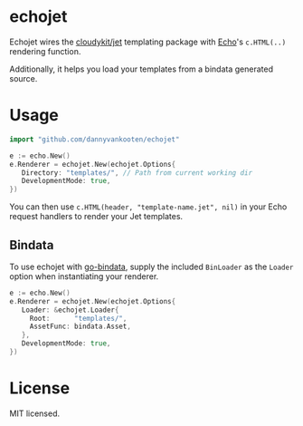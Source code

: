 echojet
=========

Echojet wires the [cloudykit/jet](https://github.com/CloudyKit/jet) templating package with [Echo](https://echo.labstack.com/)'s `c.HTML(..)` rendering function.

Additionally, it helps you load your templates from a bindata generated source.

# Usage

```go
import "github.com/dannyvankooten/echojet"
```

```go
e := echo.New()
e.Renderer = echojet.New(echojet.Options{
   Directory: "templates/", // Path from current working dir
   DevelopmentMode: true,
})
```

You can then use `c.HTML(header, "template-name.jet", nil)` in your Echo request handlers to render your Jet templates.

## Bindata

To use echojet with [go-bindata](https://github.com/jteeuwen/go-bindata), supply the included `BinLoader` as the `Loader` option when instantiating your renderer.

```go
e := echo.New()
e.Renderer = echojet.New(echojet.Options{
   Loader: &echojet.Loader{
     Root:      "templates/", 
     AssetFunc: bindata.Asset,
   },
   DevelopmentMode: true,
})
```

# License
MIT licensed.

